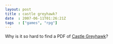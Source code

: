 ```yaml
---
layout: post
title : castle greyhawk?
date  : 2007-06-11T01:26:21Z
tags  : ["games", "rpg"]
---
```

Why is it so hard to find a PDF of [Castle Greyhawk](http://en.wikipedia.org/wiki/Castle_Greyhawk_(module))?

